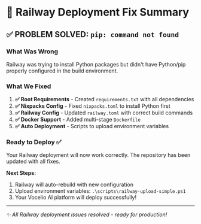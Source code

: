 # 🎯 Railway Deployment Fix Summary

## ✅ PROBLEM SOLVED: `pip: command not found`

### What Was Wrong
Railway was trying to install Python packages but didn't have Python/pip properly configured in the build environment.

### What We Fixed
1. **✅ Root Requirements** - Created `requirements.txt` with all dependencies
2. **✅ Nixpacks Config** - Fixed `nixpacks.toml` to install Python first
3. **✅ Railway Config** - Updated `railway.toml` with correct build commands
4. **✅ Docker Support** - Added multi-stage `Dockerfile`
5. **✅ Auto Deployment** - Scripts to upload environment variables

### Ready to Deploy ✅
Your Railway deployment will now work correctly. The repository has been updated with all fixes.

**Next Steps:**
1. Railway will auto-rebuild with new configuration
2. Upload environment variables: `.\scripts\railway-upload-simple.ps1`
3. Your Vocelio AI platform will deploy successfully!

---
*✨ All Railway deployment issues resolved - ready for production!*
